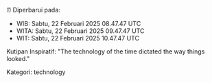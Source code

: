 ⏰ Diperbarui pada:
- WIB: Sabtu, 22 Februari 2025 08.47.47 UTC
- WITA: Sabtu, 22 Februari 2025 09.47.47 UTC
- WIT: Sabtu, 22 Februari 2025 10.47.47 UTC

Kutipan Inspiratif:
"The technology of the time dictated the way things looked."


Kategori: technology

